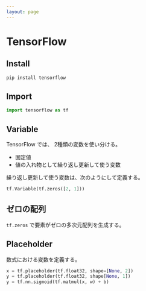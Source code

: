 ```yaml
---
layout: page
---
```


# TensorFlow

## Install

```sh
pip install tensorflow
```
## Import

```python
import tensorflow as tf
```

## Variable

TensorFlow では、 2種類の変数を使い分ける。

* 固定値
* 値の入れ物として繰り返し更新して使う変数

繰り返し更新して使う変数は、次のようにして定義する。

```python
tf.Variable(tf.zeros([2, 1]))
```

## ゼロの配列

`tf.zeros` で要素がゼロの多次元配列を生成する。

## Placeholder

数式における変数を定義する。

```python
x = tf.placeholder(tf.float32, shape=[None, 2])
y = tf.placeholder(tf.float32, shape[None, 1])
y = tf.nn.sigmoid(tf.matmul(x, w) + b)
```
